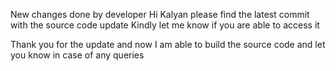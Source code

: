 New changes done by developer
Hi Kalyan please find the latest commit with the source code update
Kindly let me know if you are able to access it

Thank you for the update and now I am able to build the source code and let you know in case of any queries

